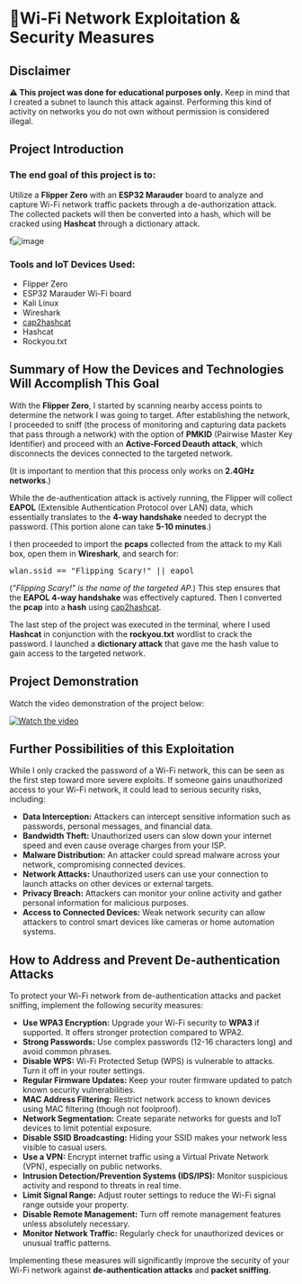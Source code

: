 </head>
<body>

<h1>🛜Wi-Fi Network Exploitation & Security Measures</h1>

   <div class="disclaimer">
        <h2>Disclaimer</h2>
        <p><strong>⚠️ This project was done for educational purposes only.</strong> Keep in mind that I created a subnet to launch this attack against. Performing this kind of activity on networks you do not own without permission is considered <span class="important">illegal.</span></p>
    </div>

   <h2>Project Introduction</h2>
    <h3>The end goal of this project is to:</h3>
    <p>Utilize a <strong>Flipper Zero</strong> with an <strong>ESP32 Marauder</strong> board to analyze and capture Wi-Fi network traffic packets through a de-authorization attack. The collected packets will then be converted into a hash, which will be cracked using <strong>Hashcat</strong> through a dictionary attack.</p>
    
 f![image](https://github.com/user-attachments/assets/c873d6ce-876c-48c1-9aa9-eab02485f7fe)

   <h3>Tools and IoT Devices Used:</h3>
    <ul>
        <li>Flipper Zero</li>
        <li>ESP32 Marauder Wi-Fi board</li>
        <li>Kali Linux</li>
        <li>Wireshark</li>
        <li><a href="https://hashcat.net/cap2hashcat/" target="_blank">cap2hashcat</a></li>
        <li>Hashcat</li>
        <li>Rockyou.txt</li>
    </ul>
<h2>Summary of How the Devices and Technologies Will Accomplish This Goal</h2>

<p>
With the <strong>Flipper Zero</strong>, I started by scanning nearby access points to determine the network I was going to target. After establishing the network, I proceeded to sniff (the process of monitoring and capturing data packets that pass through a network) with the option of <strong>PMKID</strong> (Pairwise Master Key Identifier) and proceed with an <strong>Active-Forced Deauth attack</strong>, which disconnects the devices connected to the targeted network. 
</p>

<p>
(It is important to mention that this process only works on <strong>2.4GHz networks</strong>.)
</p>

<p>
While the de-authentication attack is actively running, the Flipper will collect <strong>EAPOL</strong> (Extensible Authentication Protocol over LAN) data, which essentially translates to the <strong>4-way handshake</strong> needed to decrypt the password. (This portion alone can take <strong>5-10 minutes</strong>.)
</p>

<p>
I then proceeded to import the <strong>pcaps</strong> collected from the attack to my Kali box, open them in <strong>Wireshark</strong>, and search for:
</p>

<pre>wlan.ssid == "Flipping Scary!" || eapol</pre>

<p>
(<em>"Flipping Scary!" is the name of the targeted AP.</em>)  
This step ensures that the <strong>EAPOL 4-way handshake</strong> was effectively captured. Then I converted the <strong>pcap</strong> into a <strong>hash</strong> using 
<a href="https://hashcat.net/cap2hashcat/">cap2hashcat</a>.
</p>

<p>
The last step of the project was executed in the terminal, where I used <strong>Hashcat</strong> in conjunction with the <strong>rockyou.txt</strong> wordlist to crack the password. I launched a <strong>dictionary attack</strong> that gave me the hash value to gain access to the targeted network.
</p>

<!DOCTYPE html>
<html lang="en">
<head>
    <meta charset="UTF-8">
    <meta name="viewport" content="width=device-width, initial-scale=1.0">
   
</head>
<body>

   <h2>Project Demonstration</h2>
    <p>Watch the video demonstration of the project below:</p>
<!DOCTYPE html>
<html lang="en">

   [![Watch the video](https://img.youtube.com/vi/tBvd7weNN0g/maxresdefault.jpg)](https://www.youtube.com/watch?v=tBvd7weNN0g)



   <h2>Further Possibilities of this Exploitation</h2>
    <p>While I only cracked the password of a Wi-Fi network, this can be seen as the first step toward more severe exploits. If someone gains unauthorized access to your Wi-Fi network, it could lead to serious security risks, including:</p>

  <ul>
        <li><strong>Data Interception:</strong> Attackers can intercept sensitive information such as passwords, personal messages, and financial data.</li>
        <li><strong>Bandwidth Theft:</strong> Unauthorized users can slow down your internet speed and even cause overage charges from your ISP.</li>
        <li><strong>Malware Distribution:</strong> An attacker could spread malware across your network, compromising connected devices.</li>
        <li><strong>Network Attacks:</strong> Unauthorized users can use your connection to launch attacks on other devices or external targets.</li>
        <li><strong>Privacy Breach:</strong> Attackers can monitor your online activity and gather personal information for malicious purposes.</li>
        <li><strong>Access to Connected Devices:</strong> Weak network security can allow attackers to control smart devices like cameras or home automation systems.</li>
    </ul>

   <h2>How to Address and Prevent De-authentication Attacks</h2>
    <p>To protect your Wi-Fi network from de-authentication attacks and packet sniffing, implement the following security measures:</p>

   <ul>
        <li><strong>Use WPA3 Encryption:</strong> Upgrade your Wi-Fi security to <strong>WPA3</strong> if supported. It offers stronger protection compared to WPA2.</li>
        <li><strong>Strong Passwords:</strong> Use complex passwords (12-16 characters long) and avoid common phrases.</li>
        <li><strong>Disable WPS:</strong> Wi-Fi Protected Setup (WPS) is vulnerable to attacks. Turn it off in your router settings.</li>
        <li><strong>Regular Firmware Updates:</strong> Keep your router firmware updated to patch known security vulnerabilities.</li>
        <li><strong>MAC Address Filtering:</strong> Restrict network access to known devices using MAC filtering (though not foolproof).</li>
        <li><strong>Network Segmentation:</strong> Create separate networks for guests and IoT devices to limit potential exposure.</li>
        <li><strong>Disable SSID Broadcasting:</strong> Hiding your SSID makes your network less visible to casual users.</li>
        <li><strong>Use a VPN:</strong> Encrypt internet traffic using a Virtual Private Network (VPN), especially on public networks.</li>
        <li><strong>Intrusion Detection/Prevention Systems (IDS/IPS):</strong> Monitor suspicious activity and respond to threats in real time.</li>
        <li><strong>Limit Signal Range:</strong> Adjust router settings to reduce the Wi-Fi signal range outside your property.</li>
        <li><strong>Disable Remote Management:</strong> Turn off remote management features unless absolutely necessary.</li>
        <li><strong>Monitor Network Traffic:</strong> Regularly check for unauthorized devices or unusual traffic patterns.</li>
    </ul>

  <p>Implementing these measures will significantly improve the security of your Wi-Fi network against <strong>de-authentication attacks</strong> and <strong>packet sniffing</strong>.</p>

</body>
</html>

